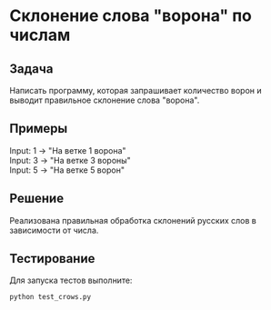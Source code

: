 # Склонение слова "ворона" по числам

## Задача

Написать программу, которая запрашивает количество ворон и выводит правильное склонение слова "ворона".

## Примеры

Input: 1 → "На ветке 1 ворона"  
Input: 3 → "На ветке 3 вороны"  
Input: 5 → "На ветке 5 ворон"

## Решение

Реализована правильная обработка склонений русских слов в зависимости от числа.

## Тестирование

Для запуска тестов выполните:

```bash
python test_crows.py
```
